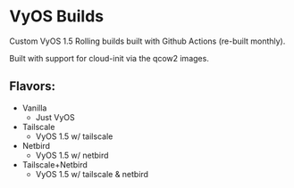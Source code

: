 # VyOS Builds
Custom VyOS 1.5 Rolling builds built with Github Actions (re-built monthly).

Built with support for cloud-init via the qcow2 images.

## Flavors:
  - Vanilla
    - Just VyOS
  - Tailscale
    - VyOS 1.5 w/ tailscale
  - Netbird
    - VyOS 1.5 w/ netbird
  - Tailscale+Netbird
    - VyOS 1.5 w/ tailscale & netbird  
